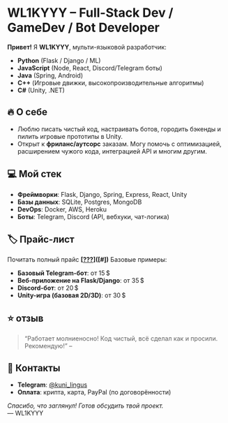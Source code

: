 # WL1KYYY – Full-Stack Dev / GameDev / Bot Developer

**Привет!** Я **WL1KYYY**, мульти-языковой разработчик:

- **Python** (Flask / Django / ML)
- **JavaScript** (Node, React, Discord/Telegram боты)
- **Java** (Spring, Android)
- **C++** (Игровые движки, высокопроизводительные алгоритмы)
- **C#** (Unity, .NET)

## 🔥 О себе
- Люблю писать чистый код, настраивать ботов, городить бэкенды и пилить игровые прототипы в Unity.
- Открыт к **фриланс/аутсорс** заказам. Могу помочь с оптимизацией, расширением чужого кода, интеграцией API и многим другим.

## 💻 Мой стек
- **Фреймворки**: Flask, Django, Spring, Express, React, Unity  
- **Базы данных**: SQLite, Postgres, MongoDB  
- **DevOps**: Docker, AWS, Heroku  
- **Боты**: Telegram, Discord (API, вебхуки, чат-логика)

## 🏷️ Прайс-лист
Почитать полный прайс **[[???](https://t.me/+NRyFtAynpS0wZTA1)]([#])** 
Базовые примеры:
- **Базовый Telegram-бот**: от 15 $  
- **Веб-приложение на Flask/Django**: от 35 $  
- **Discord-бот**: от 20 $  
- **Unity-игра (базовая 2D/3D)**: от 30 $

## ⭐ отзыв
> “Работает молниеносно! Код чистый, всё сделал как и просили. Рекомендую!” – 

## 📩 Контакты
- **Telegram**: [@kuni_lingus](https://t.me/kuni_lingus)
- **Оплата**: крипта, карта, PayPal (по договорённости)

*Спасибо, что заглянул! Готов обсудить твой проект.*  
— WL1KYYY

